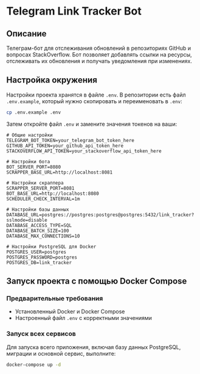 # Telegram Link Tracker Bot

## Описание
Телеграм-бот для отслеживания обновлений в репозиториях GitHub и вопросах StackOverflow. Бот позволяет добавлять ссылки на ресурсы, отслеживать их обновления и получать уведомления при изменениях.

## Настройка окружения
Настройки проекта хранятся в файле `.env`. В репозитории есть файл `.env.example`, который нужно скопировать и переименовать в `.env`:

```bash
cp .env.example .env
```

Затем откройте файл `.env` и замените значения токенов на ваши:

```
# Общие настройки
TELEGRAM_BOT_TOKEN=your_telegram_bot_token_here
GITHUB_API_TOKEN=your_github_api_token_here
STACKOVERFLOW_API_TOKEN=your_stackoverflow_api_token_here

# Настройки бота
BOT_SERVER_PORT=8080
SCRAPPER_BASE_URL=http://localhost:8081

# Настройки скраппера
SCRAPPER_SERVER_PORT=8081
BOT_BASE_URL=http://localhost:8080
SCHEDULER_CHECK_INTERVAL=1m

# Настройки базы данных
DATABASE_URL=postgres://postgres:postgres@postgres:5432/link_tracker?sslmode=disable
DATABASE_ACCESS_TYPE=SQL
DATABASE_BATCH_SIZE=100
DATABASE_MAX_CONNECTIONS=10

# Настройки PostgreSQL для Docker
POSTGRES_USER=postgres
POSTGRES_PASSWORD=postgres
POSTGRES_DB=link_tracker
```

## Запуск проекта с помощью Docker Compose

### Предварительные требования
- Установленный Docker и Docker Compose
- Настроенный файл `.env` с корректными значениями

### Запуск всех сервисов

Для запуска всего приложения, включая базу данных PostgreSQL, миграции и основной сервис, выполните:

```bash
docker-compose up -d
```